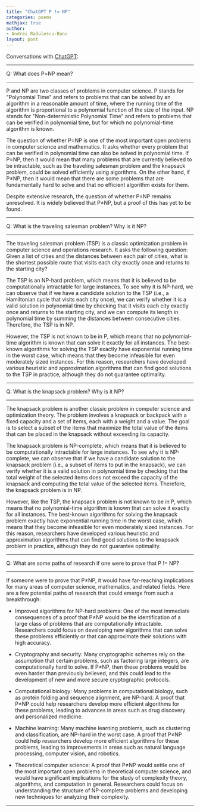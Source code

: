 ```yaml
---
title: "ChatGPT P != NP"
categories: poems
mathjax: true
author:
- Andrei Radulescu-Banu
layout: post
---
```


Conversations with [ChatGPT](https://openai.com/blog/chatgpt/):

---

Q: What does P=NP mean?

---

P and NP are two classes of problems in computer science. P stands for "Polynomial Time" and refers to problems that can be solved by an algorithm in a reasonable amount of time, where the running time of the algorithm is proportional to a polynomial function of the size of the input. NP stands for "Non-deterministic Polynomial Time" and refers to problems that can be verified in polynomial time, but for which no polynomial-time algorithm is known.

The question of whether P=NP is one of the most important open problems in computer science and mathematics. It asks whether every problem that can be verified in polynomial time can also be solved in polynomial time. If P=NP, then it would mean that many problems that are currently believed to be intractable, such as the traveling salesman problem and the knapsack problem, could be solved efficiently using algorithms. On the other hand, if P≠NP, then it would mean that there are some problems that are fundamentally hard to solve and that no efficient algorithm exists for them.

Despite extensive research, the question of whether P=NP remains unresolved. It is widely believed that P≠NP, but a proof of this has yet to be found.

---

Q: What is the traveling salesman problem? Why is it NP?

---

The traveling salesman problem (TSP) is a classic optimization problem in computer science and operations research. It asks the following question: Given a list of cities and the distances between each pair of cities, what is the shortest possible route that visits each city exactly once and returns to the starting city?

The TSP is an NP-hard problem, which means that it is believed to be computationally intractable for large instances. To see why it is NP-hard, we can observe that if we have a candidate solution to the TSP (i.e., a Hamiltonian cycle that visits each city once), we can verify whether it is a valid solution in polynomial time by checking that it visits each city exactly once and returns to the starting city, and we can compute its length in polynomial time by summing the distances between consecutive cities. Therefore, the TSP is in NP.

However, the TSP is not known to be in P, which means that no polynomial-time algorithm is known that can solve it exactly for all instances. The best-known algorithms for solving the TSP exactly have exponential running time in the worst case, which means that they become infeasible for even moderately sized instances. For this reason, researchers have developed various heuristic and approximation algorithms that can find good solutions to the TSP in practice, although they do not guarantee optimality.

---

Q: What is the knapsack problem? Why is it NP?

---

The knapsack problem is another classic problem in computer science and optimization theory. The problem involves a knapsack or backpack with a fixed capacity and a set of items, each with a weight and a value. The goal is to select a subset of the items that maximize the total value of the items that can be placed in the knapsack without exceeding its capacity.

The knapsack problem is NP-complete, which means that it is believed to be computationally intractable for large instances. To see why it is NP-complete, we can observe that if we have a candidate solution to the knapsack problem (i.e., a subset of items to put in the knapsack), we can verify whether it is a valid solution in polynomial time by checking that the total weight of the selected items does not exceed the capacity of the knapsack and computing the total value of the selected items. Therefore, the knapsack problem is in NP.

However, like the TSP, the knapsack problem is not known to be in P, which means that no polynomial-time algorithm is known that can solve it exactly for all instances. The best-known algorithms for solving the knapsack problem exactly have exponential running time in the worst case, which means that they become infeasible for even moderately sized instances. For this reason, researchers have developed various heuristic and approximation algorithms that can find good solutions to the knapsack problem in practice, although they do not guarantee optimality.

---

Q: What are some paths of research if one were to prove that P != NP?

---

If someone were to prove that P≠NP, it would have far-reaching implications for many areas of computer science, mathematics, and related fields. Here are a few potential paths of research that could emerge from such a breakthrough:

- Improved algorithms for NP-hard problems: One of the most immediate consequences of a proof that P≠NP would be the identification of a large class of problems that are computationally intractable. Researchers could focus on developing new algorithms that can solve these problems efficiently or that can approximate their solutions with high accuracy.

- Cryptography and security: Many cryptographic schemes rely on the assumption that certain problems, such as factoring large integers, are computationally hard to solve. If P≠NP, then these problems would be even harder than previously believed, and this could lead to the development of new and more secure cryptographic protocols.

- Computational biology: Many problems in computational biology, such as protein folding and sequence alignment, are NP-hard. A proof that P≠NP could help researchers develop more efficient algorithms for these problems, leading to advances in areas such as drug discovery and personalized medicine.

- Machine learning: Many machine learning problems, such as clustering and classification, are NP-hard in the worst case. A proof that P≠NP could help researchers develop more efficient algorithms for these problems, leading to improvements in areas such as natural language processing, computer vision, and robotics.

- Theoretical computer science: A proof that P≠NP would settle one of the most important open problems in theoretical computer science, and would have significant implications for the study of complexity theory, algorithms, and computation in general. Researchers could focus on understanding the structure of NP-complete problems and developing new techniques for analyzing their complexity.

---